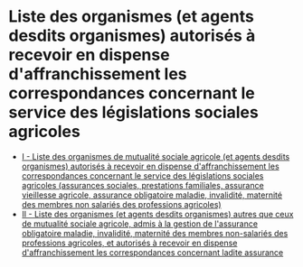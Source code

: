 # Liste des organismes (et agents desdits organismes) autorisés à recevoir en dispense d'affranchissement les correspondances concernant le service des législations sociales agricoles

- [I - Liste des organismes de mutualité sociale agricole (et agents desdits organismes) autorisés à recevoir en dispense d'affranchissement les correspondances concernant le service des législations sociales agricoles (assurances sociales, prestations familiales, assurance vieillesse agricole, assurance obligatoire maladie, invalidité, maternité des membres non salariés des professions agricoles)](i)
- [II - Liste des organismes (et agents desdits organismes) autres que ceux de mutualité sociale agricole, admis à la gestion de l'assurance obligatoire maladie, invalidité, maternité des membres non-salariés des professions agricoles, et autorisés à recevoir en dispense d'affranchissement les correspondances concernant ladite assurance](ii)
